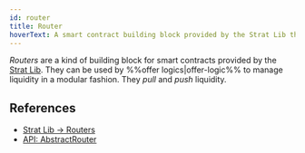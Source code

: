 ```yaml
---
id: router
title: Router
hoverText: A smart contract building block provided by the Strat Lib that is used by an offer logic to manage liquidity in a modular fashion.
---
```


_Routers_ are a kind of building block for smart contracts provided by the [Strat Lib](../strat-lib/README.md). They can be used by %%offer logics|offer-logic%% to manage liquidity in a modular fashion. They _pull_ and _push_ liquidity.

## References

* [Strat Lib -> Routers](../strat-lib/technical-references/router.md)
* [API: AbstractRouter](https://github.com/mangrovedao/mangrove-core/blob/382d55788ca1667312f8046e198fc3235ff93650/src/strategies/routers/AbstractRouter.sol#L24) 